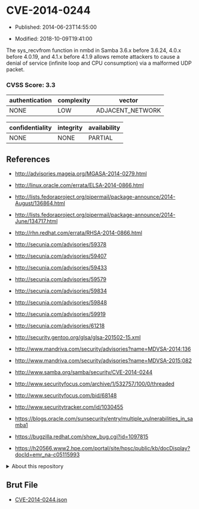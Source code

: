 # CVE-2014-0244

- Published: 2014-06-23T14:55:00

- Modified: 2018-10-09T19:41:00

The sys_recvfrom function in nmbd in Samba 3.6.x before 3.6.24, 4.0.x before 4.0.19, and 4.1.x before 4.1.9 allows remote attackers to cause a denial of service (infinite loop and CPU consumption) via a malformed UDP packet.

### CVSS Score: **3.3**

| authentication | complexity | vector |
| --- | --- | --- |
| NONE | LOW | ADJACENT_NETWORK |

| confidentiality | integrity | availability |
| --- | --- | --- |
| NONE | NONE | PARTIAL |

## References

* http://advisories.mageia.org/MGASA-2014-0279.html

* http://linux.oracle.com/errata/ELSA-2014-0866.html

* http://lists.fedoraproject.org/pipermail/package-announce/2014-August/136864.html

* http://lists.fedoraproject.org/pipermail/package-announce/2014-June/134717.html

* http://rhn.redhat.com/errata/RHSA-2014-0866.html

* http://secunia.com/advisories/59378

* http://secunia.com/advisories/59407

* http://secunia.com/advisories/59433

* http://secunia.com/advisories/59579

* http://secunia.com/advisories/59834

* http://secunia.com/advisories/59848

* http://secunia.com/advisories/59919

* http://secunia.com/advisories/61218

* http://security.gentoo.org/glsa/glsa-201502-15.xml

* http://www.mandriva.com/security/advisories?name=MDVSA-2014:136

* http://www.mandriva.com/security/advisories?name=MDVSA-2015:082

* http://www.samba.org/samba/security/CVE-2014-0244

* http://www.securityfocus.com/archive/1/532757/100/0/threaded

* http://www.securityfocus.com/bid/68148

* http://www.securitytracker.com/id/1030455

* https://blogs.oracle.com/sunsecurity/entry/multiple_vulnerabilities_in_samba1

* https://bugzilla.redhat.com/show_bug.cgi?id=1097815

* https://h20566.www2.hpe.com/portal/site/hpsc/public/kb/docDisplay?docId=emr_na-c05115993

<details>
<summary>About this repository</summary> 

  This repository is part of the project [Live Hack CVE](https://github.com/Live-Hack-CVE). Main website can be found [www.live-hack.org](https://www.live-hack.org) 
  
  Made by [Sn0wAlice](https://github.com/Sn0wAlice) for the people that care about security and need to have a feed of the latest CVEs. Hope you enjoy it, don't forget to star the repo and follow me on [Twitter](https://twitter.com/Sn0wAlice) and [Github](https://github.com/Sn0wAlice). And that is my [personnal website](https://www.alice-snow.me/)

  - [Home Page](https://github.com/Live-Hack-CVE)
  - [Framework](https://github.com/Live-Hack-CVE/cve-framework)
  - [CVE database](https://github.com/Live-Hack-CVE/full_database)
  - [Changelog](https://github.com/Live-Hack-CVE/Changelog)
</details>

## Brut File

* [CVE-2014-0244.json](https://raw.githubusercontent.com/Live-Hack-CVE/full_database/main/cves/2014/CVE-2014-0244.json)

